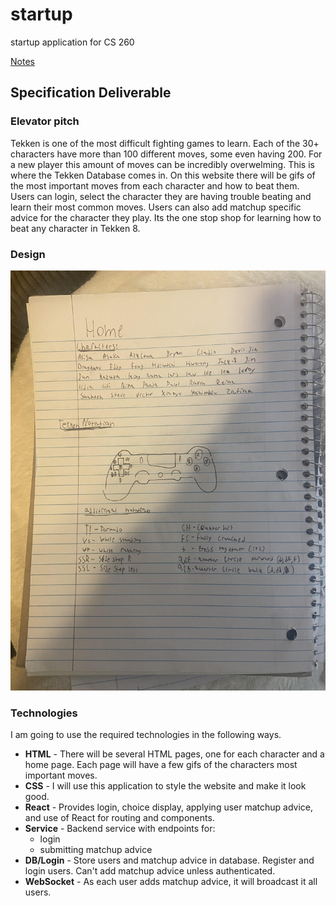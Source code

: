 # startup
startup application for CS 260

[Notes](notes.md)

## Specification Deliverable

### Elevator pitch

Tekken is one of the most difficult fighting games to learn. Each of the 30+ characters have more than 100 different moves, some even having 200. For a new player this amount of moves can be incredibly overwelming. This is where the Tekken Database comes in. On this website there will be gifs of the most important moves from each character and how to beat them. Users can login, select the character they are having trouble beating and learn their most common moves. Users can also add matchup specific advice for the character they play. Its the one stop shop for learning how to beat any character in Tekken 8.

### Design

![Mock](mock.jpg)

### Technologies

I am going to use the required technologies in the following ways.

- **HTML** - There will be several HTML pages, one for each character and a home page. Each page will have a few gifs of the characters most important moves.
- **CSS** - I will use this application to style the website and make it look good.
- **React** - Provides login, choice display, applying user matchup advice, and use of React for routing and components.
- **Service** - Backend service with endpoints for:
  - login
  - submitting matchup advice
- **DB/Login** - Store users and matchup advice in database. Register and login users. Can't add matchup advice unless authenticated.
- **WebSocket** - As each user adds matchup advice, it will broadcast it all users.
